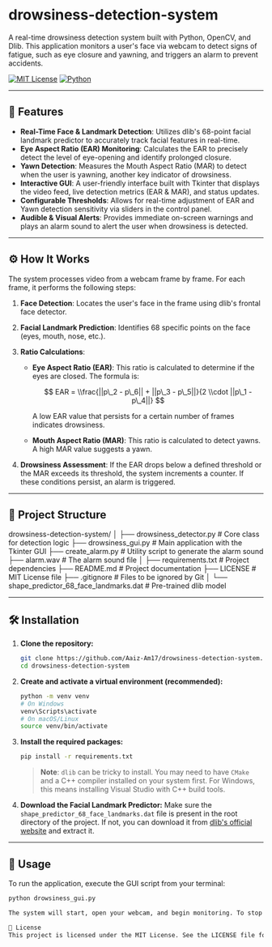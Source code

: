 # drowsiness-detection-system

A real-time drowsiness detection system built with Python, OpenCV, and Dlib. This application monitors a user's face via webcam to detect signs of fatigue, such as eye closure and yawning, and triggers an alarm to prevent accidents.

[![MIT License](https://img.shields.io/badge/License-MIT-blue.svg)](https://opensource.org/licenses/MIT)
[![Python](https://img.shields.io/badge/Python-3.8%2B-blue)](https://www.python.org/)

-----

## 🌟 Features

  * **Real-Time Face & Landmark Detection**: Utilizes dlib's 68-point facial landmark predictor to accurately track facial features in real-time.
  * **Eye Aspect Ratio (EAR) Monitoring**: Calculates the EAR to precisely detect the level of eye-opening and identify prolonged closure.
  * **Yawn Detection**: Measures the Mouth Aspect Ratio (MAR) to detect when the user is yawning, another key indicator of drowsiness.
  * **Interactive GUI**: A user-friendly interface built with Tkinter that displays the video feed, live detection metrics (EAR & MAR), and status updates.
  * **Configurable Thresholds**: Allows for real-time adjustment of EAR and Yawn detection sensitivity via sliders in the control panel.
  * **Audible & Visual Alerts**: Provides immediate on-screen warnings and plays an alarm sound to alert the user when drowsiness is detected.

-----

## ⚙️ How It Works

The system processes video from a webcam frame by frame. For each frame, it performs the following steps:

1.  **Face Detection**: Locates the user's face in the frame using dlib's frontal face detector.

2.  **Facial Landmark Prediction**: Identifies 68 specific points on the face (eyes, mouth, nose, etc.).

3.  **Ratio Calculations**:

      * **Eye Aspect Ratio (EAR)**: This ratio is calculated to determine if the eyes are closed. The formula is:

        $$
        EAR = \\frac{||p\_2 - p\_6|| + ||p\_3 - p\_5||}{2 \\cdot ||p\_1 - p\_4||}
        $$

        A low EAR value that persists for a certain number of frames indicates drowsiness.

      * **Mouth Aspect Ratio (MAR)**: This ratio is calculated to detect yawns. A high MAR value suggests a yawn.

4.  **Drowsiness Assessment**: If the EAR drops below a defined threshold or the MAR exceeds its threshold, the system increments a counter. If these conditions persist, an alarm is triggered.

-----

## 📂 Project Structure
drowsiness-detection-system/
│
├── drowsiness_detector.py      # Core class for detection logic
├── drowsiness_gui.py           # Main application with the Tkinter GUI
├── create_alarm.py             # Utility script to generate the alarm sound
├── alarm.wav                   # The alarm sound file
│
├── requirements.txt            # Project dependencies
├── README.md                   # Project documentation
├── LICENSE                     # MIT License file
├── .gitignore                  # Files to be ignored by Git
│
└── shape_predictor_68_face_landmarks.dat  # Pre-trained dlib model

-----

## 🛠️ Installation

1.  **Clone the repository:**

    ```bash
    git clone https://github.com/Aaiz-Am17/drowsiness-detection-system.git
    cd drowsiness-detection-system
    ```

2.  **Create and activate a virtual environment (recommended):**

    ```bash
    python -m venv venv
    # On Windows
    venv\Scripts\activate
    # On macOS/Linux
    source venv/bin/activate
    ```

3.  **Install the required packages:**

    ```bash
    pip install -r requirements.txt
    ```

    > **Note**: `dlib` can be tricky to install. You may need to have `CMake` and a C++ compiler installed on your system first. For Windows, this means installing Visual Studio with C++ build tools.

4.  **Download the Facial Landmark Predictor:**
    Make sure the `shape_predictor_68_face_landmarks.dat` file is present in the root directory of the project. If not, you can download it from [dlib's official website](http://dlib.net/files/shape_predictor_68_face_landmarks.dat.bz2) and extract it.

-----

## 🚀 Usage

To run the application, execute the GUI script from your terminal:

```bash
python drowsiness_gui.py

The system will start, open your webcam, and begin monitoring. To stop the program, you can either use the "Stop Detection" button in the GUI or press q while the video window is active.

📜 License
This project is licensed under the MIT License. See the LICENSE file for more details.
